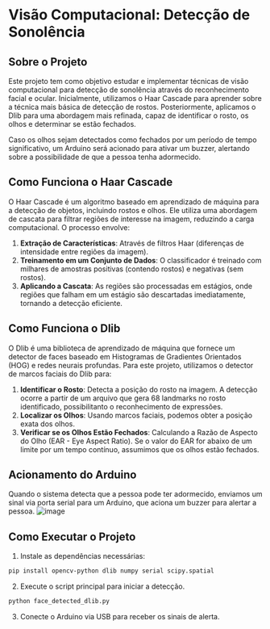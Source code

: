 # Visão Computacional: Detecção de Sonolência

## Sobre o Projeto
Este projeto tem como objetivo estudar e implementar técnicas de visão computacional para detecção de sonolência através do reconhecimento facial e ocular. Inicialmente, utilizamos o Haar Cascade para aprender sobre a técnica mais básica de detecção de rostos. Posteriormente, aplicamos o Dlib para uma abordagem mais refinada, capaz de identificar o rosto, os olhos e determinar se estão fechados.

Caso os olhos sejam detectados como fechados por um período de tempo significativo, um Arduino será acionado para ativar um buzzer, alertando sobre a possibilidade de que a pessoa tenha adormecido.

## Como Funciona o Haar Cascade
O Haar Cascade é um algoritmo baseado em aprendizado de máquina para a detecção de objetos, incluindo rostos e olhos. Ele utiliza uma abordagem de cascata para filtrar regiões de interesse na imagem, reduzindo a carga computacional. O processo envolve:

1. **Extração de Características**: Através de filtros Haar (diferenças de intensidade entre regiões da imagem).
2. **Treinamento em um Conjunto de Dados**: O classificador é treinado com milhares de amostras positivas (contendo rostos) e negativas (sem rostos).
3. **Aplicando a Cascata**: As regiões são processadas em estágios, onde regiões que falham em um estágio são descartadas imediatamente, tornando a detecção eficiente.

## Como Funciona o Dlib
O Dlib é uma biblioteca de aprendizado de máquina que fornece um detector de faces baseado em Histogramas de Gradientes Orientados (HOG) e redes neurais profundas. Para este projeto, utilizamos o detector de marcos faciais do Dlib para:

1. **Identificar o Rosto**: Detecta a posição do rosto na imagem. A detecção ocorre a partir de um arquivo que gera 68 landmarks no rosto identificado, possibilitanto o reconhecimento de expressões.
2. **Localizar os Olhos**: Usando marcos faciais, podemos obter a posição exata dos olhos.
3. **Verificar se os Olhos Estão Fechados**: Calculando a Razão de Aspecto do Olho (EAR - Eye Aspect Ratio). Se o valor do EAR for abaixo de um limite por um tempo contínuo, assumimos que os olhos estão fechados.
   
## Acionamento do Arduino
Quando o sistema detecta que a pessoa pode ter adormecido, enviamos um sinal via porta serial para um Arduino, que aciona um buzzer para alertar a pessoa.
![image](https://github.com/user-attachments/assets/53abfcbe-6e83-4f1b-ad71-f4d9629b5a83)


## Como Executar o Projeto
1. Instale as dependências necessárias:
```bash
pip install opencv-python dlib numpy serial scipy.spatial
```
2. Execute o script principal para iniciar a detecção.
```bash
python face_detected_dlib.py
```
3. Conecte o Arduino via USB para receber os sinais de alerta.


